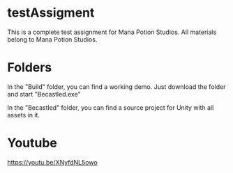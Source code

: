 # testAssigment
This is a complete test assignment for Mana Potion Studios.
All materials belong to Mana Potion Studios.

# Folders
In the "Build" folder, you can find a working demo. Just download the folder and start "Becastled.exe"

In the "Becastled" folder, you can find a source project for Unity with all assets in it. 
# Youtube
https://youtu.be/XNyfdNL5owo
